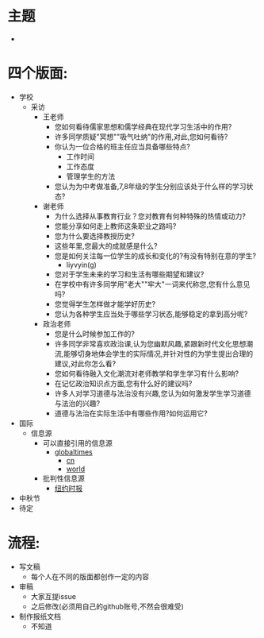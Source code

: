 # 主题
- 
# 四个版面:  
- 学校
    - 采访
        - 王老师
            - 您如何看待儒家思想和儒学经典在现代学习生活中的作用?
            - 许多同学质疑"冥想""吸气吐纳"的作用,对此,您如何看待?
            - 你认为一位合格的班主任应当具备哪些特点?
                - 工作时间
                - 工作态度
                - 管理学生的方法
            - 您认为为中考做准备,7,8年级的学生分别应该处于什么样的学习状态?
        - 谢老师
            - 为什么选择从事教育行业？您对教育有何种特殊的热情或动力?
            - 您能分享如何走上教师这条职业之路吗?
            - 您为什么要选择教授历史?
            - 这些年里,您最大的成就感是什么?
            - 您是如何关注每一位学生的成长和变化的?有没有特别在意的学生?
                - liyvyin(g)
            - 您对于学生未来的学习和生活有哪些期望和建议?
            - 在学校中有许多同学用"老大""牢大"一词来代称您,您有什么意见吗?
            - 您觉得学生怎样做才能学好历史?
            - 您认为各种学生应当处于哪些学习状态,能够稳定的拿到高分呢?
        - 政治老师
            - 您是什么时候参加工作的?
            - 许多同学非常喜欢政治课,认为您幽默风趣,紧跟新时代文化思想潮流,能够切身地体会学生的实际情况,并针对性的为学生提出合理的建议,对此你怎么看?
            - 您如何看待融入文化潮流对老师教学和学生学习有什么影响?
            - 在记忆政治知识点方面,您有什么好的建议吗?
            - 许多人对学习道德与法治没有兴趣,您认为如何激发学生学习道德与法治的兴趣?
            - 道德与法治在实际生活中有哪些作用?如何运用它?
- 国际
    - 信息源
        - 可以直接引用的信息源
            - [globaltimes](www.globaltimes.cn)
                - [cn](https://www.globaltimes.cn/china/index.html)
                - [world](https://www.globaltimes.cn/world/index.html)
        - 批判性信息源
            - [纽约时报](https://www.usnews.com/topics/organizations/new_york_times?offset=10)
- 中秋节
- 待定
# 流程:  
- 写文稿
    - 每个人在不同的版面都创作一定的内容
- 审稿
    - 大家互提issue
    - 之后修改(必须用自己的github账号,不然会很难受)
- 制作报纸文档
    - 不知道
